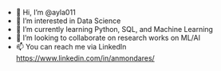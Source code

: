 - 👋 Hi, I’m @ayla011
- 👀 I’m interested in Data Science
- 🌱 I’m currently learning Python, SQL, and Machine Learning
- 💞️ I’m looking to collaborate on research works on ML/AI
- 📫 You can reach me via LinkedIn https://www.linkedin.com/in/anmondares/

<!---
ayla011/ayla011 is a ✨ special ✨ repository because its `README.md` (this file) appears on your GitHub profile.
You can click the Preview link to take a look at your changes.
--->
